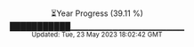 <p align="center">
⏳Year Progress (39.11 %) <br>
███████████▁▁▁▁▁▁▁▁▁▁▁▁▁▁▁▁▁▁▁ <br>
<sub>Updated: Tue, 23 May 2023 18:02:42 GMT</sub>
</p>

